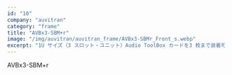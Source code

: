 ```yaml
---
id: "10"
company: "auvitran"
category: "frame"
title: "AVBx3-SBM+r"
image: "/img/auvitran/auvitran_frame/AVBx3-SBMr_Front_s.webp"
excerpt: "1U サイズ（3 スロット・ユニット）Audio ToolBox カードを3 枚まで装着可能"
---
```

AVBx3-SBM+r